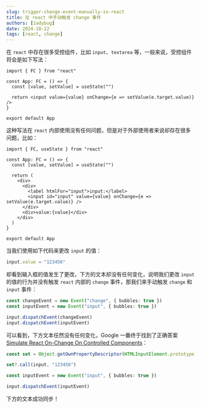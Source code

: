 ```yaml
---
slug: trigger-change-event-manually-in-react
title: 在 react 中手动触发 change 事件
authors: [1adybug]
date: 2024-10-22
tags: [react, change]
---
```


在 `react` 中存在很多受控组件，比如 `input`、`textarea` 等，一般来说，受控组件将会是如下写法：

```tsx
import { FC } from "react"

const App: FC = () => {
  const [value, setValue] = useState("")

  return <input value={value} onChange={e => setValue(e.target.value)} />
}

export default App
```

这种写法在 `react` 内部使用没有任何问题，但是对于外部使用者来说却存在很多问题，比如：

```tsx
import { FC, useState } from "react"

const App: FC = () => {
  const [value, setValue] = useState("")

  return (
    <div>
      <div>
        <label htmlFor="input">input:</label>
        <input id="input" value={value} onChange={e => setValue(e.target.value)} />
      </div>
      <div>value:{value}</div>
    </div>
  )
}

export default App
```

当我们使用如下代码来更改 `input` 的值：

```typescript
input.value = "123456"
```

却看到输入框的值发生了更改，下方的文本却没有任何变化，说明我们更改 `input` 的值的行为并没有触发 `react` 内部的 `change` 事件，那我们来手动触发 `change` 和 `input` 事件：

```typescript
const changeEvent = new Event("change", { bubbles: true })
const inputEvent = new Event("input", { bubbles: true })

input.dispatchEvent(changeEvent)
input.dispatchEvent(inputEvent)
```

可以看到，下方文本任然没有任何变化，Google 一番终于找到了正确答案 [Simulate React On-Change On Controlled Components](https://hustle.bizongo.in/simulate-react-on-change-on-controlled-components-baa336920e04)：

```typescript
const set = Object.getOwnPropertyDescriptor(HTMLInputElement.prototype, "value")?.set

set?.call(input, "123456")

const inputEvent = new Event("input", { bubbles: true })

input.dispatchEvent(inputEvent)
```

下方的文本成功同步！
